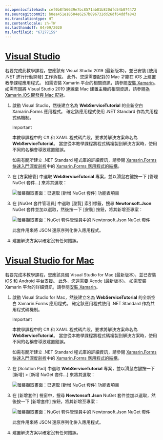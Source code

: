 ```yaml
---
ms.openlocfilehash: cef0b8f56639e7bc8571ab01b820dfd54b074472
ms.sourcegitcommit: b0ea451e18504e6267b896732dd26df64ddfa843
ms.translationtype: HT
ms.contentlocale: zh-TW
ms.lasthandoff: 04/09/2020
ms.locfileid: "67277159"
---
```

# <a name="visual-studio"></a>[Visual Studio](#tab/vswin)

若要完成此教學課程，您應該有 Visual Studio 2019 (最新版本)，並已安裝 [使用 .NET 進行行動開發]  工作負載。 此外，您還需要配對的 Mac 才能在 iOS 上建置教學課程應用程式。 如需安裝 Xamarin 平台的相關資訊，請參閱[安裝 Xamarin](~/get-started/installation/index.md)。 如需有關將 Visual Studio 2019 連線至 Mac 建置主機的相關資訊，請參閱[為 Xamarin.iOS 開發與 Mac 配對](~/ios/get-started/installation/windows/connecting-to-mac/index.md)。

1. 啟動 Visual Studio，然後建立名為 **WebServiceTutorial** 的全新空白 Xamarin.Forms 應用程式。 確定該應用程式使用 .NET Standard 作為共用程式碼機制。

    > [!IMPORTANT]
    > 本教學課程中的 C# 和 XAML 程式碼片段，要求將解決方案命名為 **WebServiceTutorial**。 當您從本教學課程將程式碼複製到解決方案時，使用不同的名稱會導致建置錯誤。

    如需有關所建立 .NET Standard 程式庫的詳細資訊，請參閱 [Xamarin.Forms 快速入門深度剖析](~/get-started/first-app/index.md)中的 [Xamarin.Forms 應用程式的結構](~/get-started/first-app/index.md)。

1. 在 [方案總管]  中選取 **WebServiceTutorial** 專案，並以滑鼠右鍵按一下 [管理 NuGet 套件...]  來將其選取：

    ![螢幕擷取畫面：已選取 [新增 NuGet 套件] 功能表項目](../images/vs/add-nuget-packages.png "[新增 NuGet 套件] 功能表項目")

1. 在 [NuGet 套件管理員]  中選取 [瀏覽]  索引標籤，搜尋 **Newtonsoft.Json** NuGet 套件並加以選取，然後按一下 [安裝]  按鈕，將其新增至專案：

    ![螢幕擷取畫面：NuGet 套件管理員中的 Newtonsoft.Json NuGet 套件](../images/vs/add-package.png "Newtonsoft.Json NuGet 套件")

    此套件用來將 JSON 還原序列化併入應用程式。

1. 建置解決方案以確定沒有任何錯誤。

# <a name="visual-studio-for-mac"></a>[Visual Studio for Mac](#tab/vsmac)

若要完成本教學課程，您應該具備 Visual Studio for Mac (最新版本)，並已安裝 iOS 和 Android 平台支援。 此外，您還需要 Xcode (最新版本)。 如需安裝 Xamarin 平台的詳細資訊，請參閱[安裝 Xamarin](~/get-started/installation/index.md)。

1. 啟動 Visual Studio for Mac，然後建立名為 **WebServiceTutorial** 的全新空白 Xamarin.Forms 應用程式。 確定該應用程式使用 .NET Standard 作為共用程式碼機制。

    > [!IMPORTANT]
    > 本教學課程中的 C# 和 XAML 程式碼片段，要求將解決方案命名為 **WebServiceTutorial**。 當您從本教學課程將程式碼複製到解決方案時，使用不同的名稱會導致建置錯誤。

    如需有關所建立 .NET Standard 程式庫的詳細資訊，請參閱 [Xamarin.Forms 快速入門深度剖析](~/get-started/first-app/index.md)中的 [Xamarin.Forms 應用程式的結構](~/get-started/first-app/index.md)。

1. 在 [Solution Pad]  中選取 **WebServiceTutorial** 專案，並以滑鼠右鍵按一下 [新增] > [新增 NuGet 套件...]  來將其選取：

    ![螢幕擷取畫面：已選取 [新增 NuGet 套件] 功能表項目](../images/vsmac/add-nuget-packages.png "[新增 NuGet 套件] 功能表項目")

1. 在 [新增套件]  視窗中，搜尋 **Newtonsoft.Json** NuGet 套件並加以選取，然後按一下 [新增套件]  按鈕，將其新增至專案：

    ![螢幕擷取畫面：NuGet 套件管理員中的 Newtonsoft.Json NuGet 套件](../images/vsmac/add-package.png "Newtonsoft.Json NuGet 套件")

    此套件用來將 JSON 還原序列化併入應用程式。

1. 建置解決方案以確定沒有任何錯誤。
